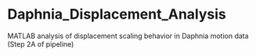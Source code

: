 # Daphnia_Displacement_Analysis
MATLAB analysis of displacement scaling behavior in Daphnia motion data (Step 2A of pipeline)
